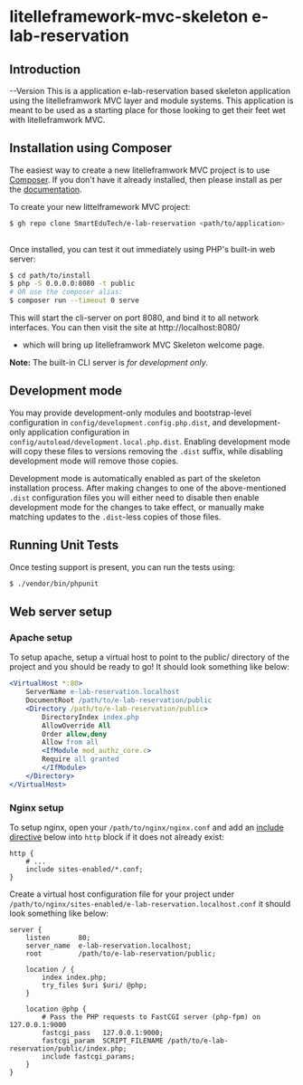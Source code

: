 # litelleframework-mvc-skeleton e-lab-reservation

## Introduction
--Version 
This is a application e-lab-reservation based skeleton application using the litelleframwork MVC layer and module
systems. This application is meant to be used as a starting place for those
looking to get their feet wet with litelleframwork MVC.

## Installation using Composer

The easiest way to create a new litelleframwork MVC project is to use
[Composer](https://getcomposer.org/). If you don't have it already installed,
then please install as per the [documentation](https://getcomposer.org/doc/00-intro.md).

To create your new littelframework MVC project:

```bash
$ gh repo clone SmartEduTech/e-lab-reservation <path/to/application>
 
```

Once installed, you can test it out immediately using PHP's built-in web server:

```bash
$ cd path/to/install
$ php -S 0.0.0.0:8080 -t public
# OR use the composer alias:
$ composer run --timeout 0 serve
```

This will start the cli-server on port 8080, and bind it to all network
interfaces. You can then visit the site at http://localhost:8080/
- which will bring up litelleframwork MVC Skeleton welcome page.

**Note:** The built-in CLI server is *for development only*.

## Development mode
 

You may provide development-only modules and bootstrap-level configuration in
`config/development.config.php.dist`, and development-only application
configuration in `config/autoload/development.local.php.dist`. Enabling
development mode will copy these files to versions removing the `.dist` suffix,
while disabling development mode will remove those copies.

Development mode is automatically enabled as part of the skeleton installation process. 
After making changes to one of the above-mentioned `.dist` configuration files you will
either need to disable then enable development mode for the changes to take effect,
or manually make matching updates to the `.dist`-less copies of those files.

## Running Unit Tests
 

Once testing support is present, you can run the tests using:

```bash
$ ./vendor/bin/phpunit
```
   
## Web server setup

### Apache setup

To setup apache, setup a virtual host to point to the public/ directory of the
project and you should be ready to go! It should look something like below:

```apache
<VirtualHost *:80>
    ServerName e-lab-reservation.localhost
    DocumentRoot /path/to/e-lab-reservation/public
    <Directory /path/to/e-lab-reservation/public>
        DirectoryIndex index.php
        AllowOverride All
        Order allow,deny
        Allow from all
        <IfModule mod_authz_core.c>
        Require all granted
        </IfModule>
    </Directory>
</VirtualHost>
```

### Nginx setup

To setup nginx, open your `/path/to/nginx/nginx.conf` and add an
[include directive](http://nginx.org/en/docs/ngx_core_module.html#include) below
into `http` block if it does not already exist:

```nginx
http {
    # ...
    include sites-enabled/*.conf;
}
```


Create a virtual host configuration file for your project under `/path/to/nginx/sites-enabled/e-lab-reservation.localhost.conf`
it should look something like below:

```nginx
server {
    listen       80;
    server_name  e-lab-reservation.localhost;
    root         /path/to/e-lab-reservation/public;

    location / {
        index index.php;
        try_files $uri $uri/ @php;
    }

    location @php {
        # Pass the PHP requests to FastCGI server (php-fpm) on 127.0.0.1:9000
        fastcgi_pass   127.0.0.1:9000;
        fastcgi_param  SCRIPT_FILENAME /path/to/e-lab-reservation/public/index.php;
        include fastcgi_params;
    }
} 
 